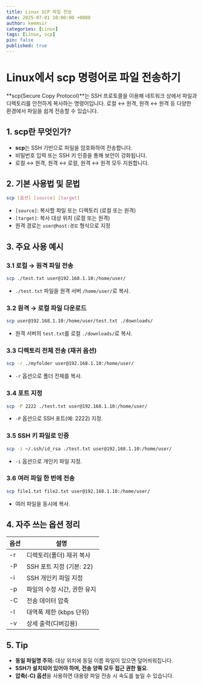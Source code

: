 ```yaml
---
title: Linux SCP 파일 전송
date: 2025-07-01 10:00:00 +0800
author: keemsir
categories: [Linux]
tags: [Linux, scp]
pin: false
published: true
---
```



# Linux에서 scp 명령어로 파일 전송하기

**scp(Secure Copy Protocol)**는 SSH 프로토콜을 이용해 네트워크 상에서 파일과 디렉토리를 안전하게 복사하는 명령어입니다. 로컬 ↔ 원격, 원격 ↔ 원격 등 다양한 환경에서 파일을 쉽게 전송할 수 있습니다.

## 1. scp란 무엇인가?

- **scp**는 SSH 기반으로 파일을 암호화하여 전송합니다.
- 비밀번호 입력 또는 SSH 키 인증을 통해 보안이 강화됩니다.
- 로컬 ↔ 원격, 원격 ↔ 로컬, 원격 ↔ 원격 모두 지원합니다.

## 2. 기본 사용법 및 문법

```bash
scp [옵션] [source] [target]
```

- `[source]`: 복사할 파일 또는 디렉토리 (로컬 또는 원격)
- `[target]`: 복사 대상 위치 (로컬 또는 원격)
- 원격 경로는 `user@host:경로` 형식으로 지정

## 3. 주요 사용 예시

### 3.1 로컬 → 원격 파일 전송

```bash
scp ./test.txt user@192.168.1.10:/home/user/
```
- `./test.txt` 파일을 원격 서버 `/home/user/`로 복사.

### 3.2 원격 → 로컬 파일 다운로드

```bash
scp user@192.168.1.10:/home/user/test.txt ./downloads/
```
- 원격 서버의 `test.txt`를 로컬 `./downloads/`로 복사.

### 3.3 디렉토리 전체 전송 (재귀 옵션)

```bash
scp -r ./myfolder user@192.168.1.10:/home/user/
```
- `-r` 옵션으로 폴더 전체를 복사.

### 3.4 포트 지정

```bash
scp -P 2222 ./test.txt user@192.168.1.10:/home/user/
```
- `-P` 옵션으로 SSH 포트(예: 2222) 지정.

### 3.5 SSH 키 파일로 인증

```bash
scp -i ~/.ssh/id_rsa ./test.txt user@192.168.1.10:/home/user/
```
- `-i` 옵션으로 개인키 파일 지정.

### 3.6 여러 파일 한 번에 전송

```bash
scp file1.txt file2.txt user@192.168.1.10:/home/user/
```
- 여러 파일을 동시에 복사.

## 4. 자주 쓰는 옵션 정리

| 옵션 | 설명 |
|------|------|
| -r   | 디렉토리(폴더) 재귀 복사 |
| -P   | SSH 포트 지정 (기본: 22) |
| -i   | SSH 개인키 파일 지정 |
| -p   | 파일의 수정 시간, 권한 유지 |
| -C   | 전송 데이터 압축 |
| -l   | 대역폭 제한 (kbps 단위) |
| -v   | 상세 출력(디버깅용) |

## 5. Tip

- **동일 파일명 주의:** 대상 위치에 동일 이름 파일이 있으면 덮어씌워집니다.
- **SSH가 설치되어 있어야 하며, 전송 양쪽 모두 접근 권한 필요**.
- **압축(-C) 옵션**을 사용하면 대용량 파일 전송 시 속도를 높일 수 있습니다.
